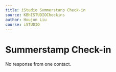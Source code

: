 ```yaml
---
title: iStudio Summerstanp Check-in
source: KBhISTUDIOCheckins
author: Houjun Liu
course: iSTUDIO
---
```


# Summerstamp Check-in
No response from one contact.


